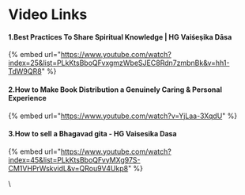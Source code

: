# Video Links

#### 1.Best Practices To Share Spiritual Knowledge | HG Vaiśeṣika Dāsa

{% embed url="https://www.youtube.com/watch?index=25&list=PLkKtsBboQFvxgmzWbeSJEC8Rdn7zmbnBk&v=hh1-TdW9QR8" %}

#### 2.How to Make Book Distribution a Genuinely Caring & Personal Experience

{% embed url="https://www.youtube.com/watch?v=YjLaa-3XqdU" %}

#### 3.How to sell a Bhagavad gita - HG Vaisesika Dasa

{% embed url="https://www.youtube.com/watch?index=45&list=PLkKtsBboQFvyMXg97S-CM1VHPrWskvidL&v=QRou9V4Ukp8" %}

\
